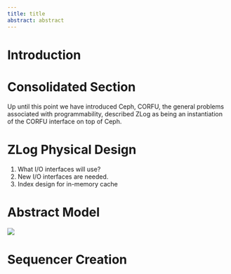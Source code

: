 ```yaml
---
title: title
abstract: abstract
---
```


# Introduction

# Consolidated Section

Up until this point we have introduced Ceph, CORFU, the general problems
associated with programmability, described ZLog as being an instantiation of
the CORFU interface on top of Ceph.

# ZLog Physical Design

1. What I/O interfaces will use?
2. New I/O interfaces are needed.
3. Index design for in-memory cache

# Abstract Model

![](experiments/throughput-sweep/output.png)

# Sequencer Creation

